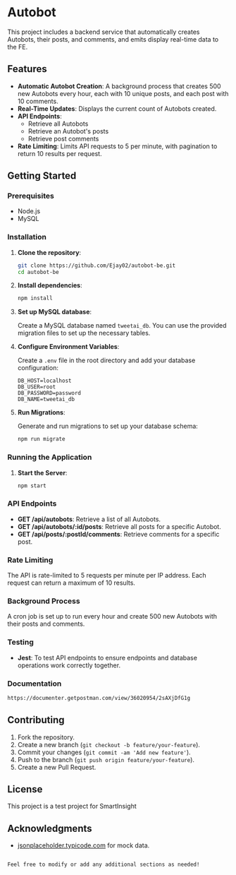 # Autobot

This project includes a backend service that automatically creates Autobots, their posts, and comments, and emits display real-time data to the FE.

## Features

- **Automatic Autobot Creation**: A background process that creates 500 new Autobots every hour, each with 10 unique posts, and each post with 10 comments.
- **Real-Time Updates**: Displays the current count of Autobots created.
- **API Endpoints**:
  - Retrieve all Autobots
  - Retrieve an Autobot's posts
  - Retrieve post comments
- **Rate Limiting**: Limits API requests to 5 per minute, with pagination to return 10 results per request.

## Getting Started

### Prerequisites

- Node.js
- MySQL

### Installation

1. **Clone the repository**:

   ```bash
   git clone https://github.com/Ejay02/autobot-be.git
   cd autobot-be
   ```

2. **Install dependencies**:

   ```bash
   npm install
   ```

3. **Set up MySQL database**:

   Create a MySQL database named `tweetai_db`. You can use the provided migration files to set up the necessary tables.

4. **Configure Environment Variables**:

   Create a `.env` file in the root directory and add your database configuration:

   ```
   DB_HOST=localhost
   DB_USER=root
   DB_PASSWORD=password
   DB_NAME=tweetai_db
   ```

5. **Run Migrations**:

   Generate and run migrations to set up your database schema:

   ```bash
   npm run migrate
   ```

### Running the Application

1. **Start the Server**:

   ```bash
   npm start
   ```
  

### API Endpoints

- **GET /api/autobots**: Retrieve a list of all Autobots.
- **GET /api/autobots/:id/posts**: Retrieve all posts for a specific Autobot.
- **GET /api/posts/:postId/comments**: Retrieve comments for a specific post.


### Rate Limiting

The API is rate-limited to 5 requests per minute per IP address. Each request can return a maximum of 10 results.

### Background Process

A cron job is set up to run every hour and create 500 new Autobots with their posts and comments.

### Testing

- **Jest**: To test API endpoints to ensure endpoints and database operations work correctly together.

### Documentation

```bash
https://documenter.getpostman.com/view/36020954/2sAXjDfG1g

```

## Contributing

1. Fork the repository.
2. Create a new branch (`git checkout -b feature/your-feature`).
3. Commit your changes (`git commit -am 'Add new feature'`).
4. Push to the branch (`git push origin feature/your-feature`).
5. Create a new Pull Request.

## License

This project is a test project for SmartInsight

## Acknowledgments

- [jsonplaceholder.typicode.com](https://jsonplaceholder.typicode.com) for mock data.

```

Feel free to modify or add any additional sections as needed!
```
